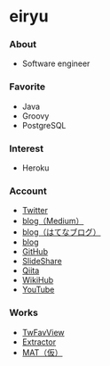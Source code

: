 eiryu
=======================


### About
- Software engineer

### Favorite
- Java
- Groovy
- PostgreSQL

### Interest

- Heroku

### Account
- [Twitter](http://twitter.com/eiryu)
- [blog（Medium）](https://medium.com/@eiryu)
- [blog（はてなブログ）](http://d.hatena.ne.jp/eiryu9)
- [blog](http://blog.eiryu.com)
- [GitHub](https://github.com/eiryu)
- [SlideShare](http://www.slideshare.net/eiryu)
- [Qiita](http://qiita.com/eiryu)
- [WikiHub](https://wikihub.io/@eiryu)
- [YouTube](https://www.youtube.com/user/eiryu9)


### Works
- [TwFavView](http://twfavview.eiryu.com) 
- [Extractor](http://eiryu.com/extractor/)
- [MAT（仮）](http://eiryu.com/mat/)
